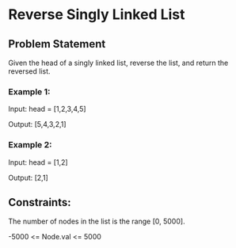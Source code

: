 # Reverse Singly Linked List

## Problem Statement
Given the head of a singly linked list, reverse the list, and return the reversed list.

### Example 1:
Input: head = [1,2,3,4,5]

Output: [5,4,3,2,1]

### Example 2:
Input: head = [1,2]

Output: [2,1]

## Constraints:
The number of nodes in the list is the range [0, 5000].

-5000 <= Node.val <= 5000
